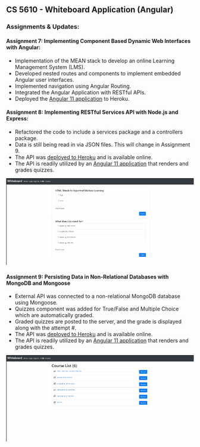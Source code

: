 ## CS 5610 - Whiteboard Application (Angular)

### Assignments & Updates:

#### Assignment 7: Implementing Component Based Dynamic Web Interfaces with Angular:
- Implementation of the MEAN stack to develop an online Learning Management System (LMS).
- Developed nested routes and components to implement embedded Angular user interfaces.
- Implemented navigation using Angular Routing.
- Integrated the Angular Application with RESTful APIs.
- Deployed the [Angular 11 application](https://cs5610-client-angular-alkhalif.herokuapp.com/) to Heroku.

#### Assignment 8: Implementing RESTful Services API with Node.js and Express:
- Refactored the code to include a services package and a controllers package.
- Data is still being read in via JSON files. This will change in Assignment 9.
- The API was [deployed to Heroku](https://cs5610-node-server-a8.herokuapp.com/quizzes/) and is available online.
- The API is readily utilized by an [Angular 11 application](https://cs5610-client-angular-alkhalif.herokuapp.com/) that renders and grades quizzes.

![](./media/A8-Quiz%20Animation.gif)

#### Assignment 9: Persisting Data in Non-Relational Databases with MongoDB and Mongoose
- External API was connected to a non-relational MongoDB database using Mongoose.
- Quizzes component was added for True/False and Multiple Choice which are automatically graded.
- Graded quizzes are posted to the server, and the grade is displayed along with the attempt #.
- The API was [deployed to Heroku](https://cs5610-node-a9-alkhalifas.herokuapp.com/api/quizzes/5fc4098f108a931d54a5a9e4/attempts) and is available online.
- The API is readily utilized by an [Angular 11 application](https://cs5610-angular-a9-alkhalifas.herokuapp.com/) that renders and grades quizzes.

![](./media/A9-Quiz-Graded.gif)
